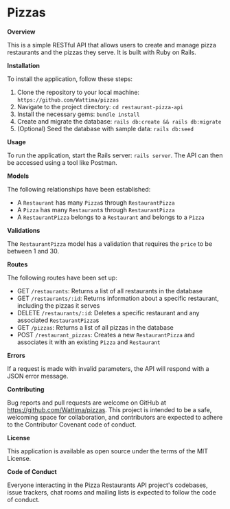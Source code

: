 # Pizzas

**Overview**

This is a simple RESTful API that allows users to create and manage pizza restaurants and the pizzas they serve. It is built with Ruby on Rails.

**Installation**

To install the application, follow these steps:
1. Clone the repository to your local machine: `https://github.com/Wattima/pizzas`
2. Navigate to the project directory: `cd restaurant-pizza-api`
3. Install the necessary gems: `bundle install`
4. Create and migrate the database: `rails db:create && rails db:migrate`
5. (Optional) Seed the database with sample data: `rails db:seed`

**Usage**

To run the application, start the Rails server: `rails server`. The API can then be accessed using a tool like Postman.

**Models**

The following relationships have been established:

- A `Restaurant` has many `Pizza`s through `RestaurantPizza`
- A `Pizza` has many `Restaurant`s through `RestaurantPizza`
- A `RestaurantPizza` belongs to a `Restaurant` and belongs to a `Pizza`

**Validations**

The `RestaurantPizza` model has a validation that requires the `price` to be between 1 and 30.

**Routes**

The following routes have been set up:

- GET `/restaurants`: Returns a list of all restaurants in the database
- GET `/restaurants/:id`: Returns information about a specific restaurant, including the pizzas it serves
- DELETE `/restaurants/:id`: Deletes a specific restaurant and any associated `RestaurantPizza`s
- GET `/pizzas`: Returns a list of all pizzas in the database
- POST `/restaurant_pizzas`: Creates a new `RestaurantPizza` and associates it with an existing `Pizza` and `Restaurant`

**Errors**

If a request is made with invalid parameters, the API will respond with a JSON error message.

**Contributing**

Bug reports and pull requests are welcome on GitHub at https://github.com/Wattima/pizzas. This project is intended to be a safe, welcoming space for collaboration, and contributors are expected to adhere to the Contributor Covenant code of conduct.

**License**

This application is available as open source under the terms of the MIT License.

**Code of Conduct**

Everyone interacting in the Pizza Restaurants API project's codebases, issue trackers, chat rooms and mailing lists is expected to follow the code of conduct.
